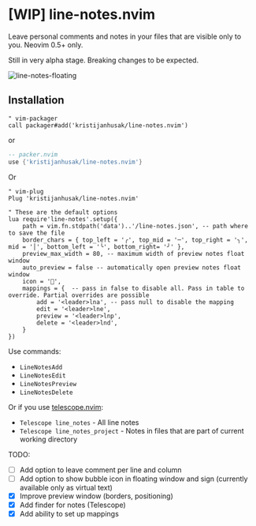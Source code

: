 # [WIP] line-notes.nvim

Leave personal comments and notes in your files that are visible only to you. Neovim 0.5+ only.

Still in very alpha stage. Breaking changes to be expected.

![line-notes-floating](https://user-images.githubusercontent.com/1782860/107988352-16b87480-6fd0-11eb-9d85-b09bb2c8c942.gif)

## Installation
```vim
" vim-packager
call packager#add('kristijanhusak/line-notes.nvim')
```

or

```lua
-- packer.nvim
use {'kristijanhusak/line-notes.nvim'}
```

Or

```vim
" vim-plug
Plug 'kristijanhusak/line-notes.nvim'
```

```vim
" These are the default options
lua require'line-notes'.setup({
	path = vim.fn.stdpath('data')..'/line-notes.json', -- path where to save the file
	border_chars = { top_left = '╭', top_mid = '─', top_right = '╮', mid = '│', bottom_left = '╰', bottom_right= '╯' },
	preview_max_width = 80, -- maximum width of preview notes float window
	auto_preview = false -- automatically open preview notes float window
	icon = '',
	mappings = {  -- pass in false to disable all. Pass in table to override. Partial overrides are possible
		add = '<leader>lna', -- pass null to disable the mapping
		edit = '<leader>lne',
		preview = '<leader>lnp',
		delete = '<leader>lnd',
	}
})
```

Use commands:
* `LineNotesAdd`
* `LineNotesEdit`
* `LineNotesPreview`
* `LineNotesDelete`

Or if you use [telescope.nvim](https://github.com/nvim-telescope/telescope.nvim):
* `Telescope line_notes` - All line notes
* `Telescope line_notes_project` - Notes in files that are part of current working directory

TODO:
* [ ] Add option to leave comment per line and column
* [ ] Add option to show bubble icon in floating window and sign (currently available only as virtual text)
* [x] Improve preview window (borders, positioning)
* [x] Add finder for notes (Telescope)
* [x] Add ability to set up mappings
